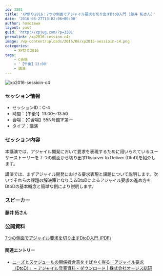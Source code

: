 ```yaml
---
id: 3301
title: 'XP祭り2016：7つの側面でアジャイル要求を切り出すDtoD入門 (藤井 拓さん)'
date: '2016-08-27T13:02:06+00:00'
author: hosozawa
layout: post
guid: 'http://xpjug.com/?p=3301'
permalink: /xp2016-session-c4/
image: /wp-content/uploads/2016/08/xp2016-sessioin-c4.png
categories:
    - XP祭り2016
tags:
    - C会場
    - '【午後】13:00'
    - 講演
---
```


![xp2016-sessioin-c4](http://xpjug.com/wp-content/uploads/2016/08/xp2016-sessioin-c4.png)

### セッション情報

- セッションID：C-4
- 時間：【午後1】13:00～13:50
- 会場：【C会場】55N号館1F第一
- タイプ：講演

### セッション内容

本講演では、アジャイル開発において要求を表現するために用いられているユーザーストーリーを７つの側面から切り出すDiscover to Deliver (DtoD)を紹介します。

講演では、まずアジャイル開発における要求表現と課題について説明します。次いでそれらの課題の解決策となりえるDtoDによるアジャイル要求の進め方をDtoDの基本概念と簡単な例により説明します。

### スピーカー

#### 藤井 拓さん

### 公開資料

[7つの側面でアジャイル要求を切り出すDtoD入門 (PDF)](http://www.ogis-ri.co.jp/pickup/agile/docs/DtoD_intro.pdf)

#### 関連エントリー

- [ニーズとスケジュールの関係者合意をすばやく得る「アジャイル要求（DtoD）」 – アジャイル発表資料・ダウンロード | 株式会社オージス総研](http://www.ogis-ri.co.jp/pickup/agile/agilerad.html)